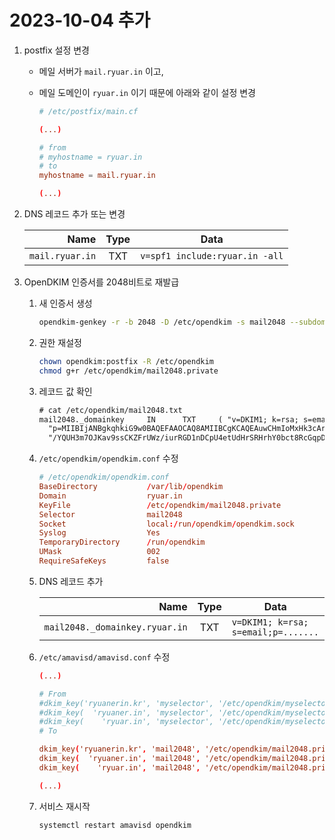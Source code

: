 # 2023-10-04 추가

1. postfix 설정 변경

    - 메일 서버가 `mail.ryuar.in` 이고,

    - 메일 도메인이 `ryuar.in` 이기 때문에 아래와 같이 설정 변경

        ```conf
        # /etc/postfix/main.cf

        (...)

        # from
        # myhostname = ryuar.in
        # to
        myhostname = mail.ryuar.in

        (...)
        ```

1. DNS 레코드 추가 또는 변경

    | Name            | Type | Data                           |
    |----------------:|:----:|--------------------------------|
    | `mail.ryuar.in` | TXT  | `v=spf1 include:ryuar.in -all` |

1. OpenDKIM 인증서를 2048비트로 재발급

    1. 새 인증서 생성

        ```sh
        opendkim-genkey -r -b 2048 -D /etc/opendkim -s mail2048 --subdomains -d ryuar.in
        ```

    1. 권한 재설정

        ```sh
        chown opendkim:postfix -R /etc/opendkim
        chmod g+r /etc/opendkim/mail2048.private
        ```

    1. 레코드 값 확인

        ```txt
        # cat /etc/opendkim/mail2048.txt
        mail2048._domainkey     IN      TXT     ( "v=DKIM1; k=rsa; s=email; "
          "p=MIIBIjANBgkqhkiG9w0BAQEFAAOCAQ8AMIIBCgKCAQEAuwCHmIoMxHk3cArugm9pCbU/WM1EQm+f2L69PsiJOPEnApMe5zR9mSQwXdfSxuPjeBBLtB/mnNL4gS8E/SqLIFQCGP109uPgv5wGjuXqocnTG+vsQA+jITg8MN9QlwhpAZ7uDwmWf0pknCt9qmOZYCNImGW73NUlGxWHp0rdmV/XGpPCjXjppPEnVFLpJcnADlUnmMF9E2K6ER"
          "/YQUH3m7OJKav9ssCKZFrUWz/iurRGD1nDCpU4etUdHrSRHrhY0bct8RcGqpDg5Q+qxNAZoB0eJuiKsIhplUnOzWO27l1p9kcUO9YkjVhPOpx5OnWHVCIAFiySlZUlgC14y2jaAwIDAQAB" )  ; ----- DKIM key mail2048 for ryuar.in
        ```

    1. `/etc/opendkim/opendkim.conf` 수정

        ```conf
        # /etc/opendkim/opendkim.conf
        BaseDirectory           /var/lib/opendkim
        Domain                  ryuar.in
        KeyFile                 /etc/opendkim/mail2048.private
        Selector                mail2048
        Socket                  local:/run/opendkim/opendkim.sock
        Syslog                  Yes
        TemporaryDirectory      /run/opendkim
        UMask                   002
        RequireSafeKeys         false
        ```

    1. DNS 레코드 추가

        | Name                           | Type | Data                                |
        |-------------------------------:|:----:|-------------------------------------|
        | `mail2048._domainkey.ryuar.in` | TXT  | `v=DKIM1; k=rsa; s=email;p=.......` |

    1. `/etc/amavisd/amavisd.conf` 수정

        ```conf
        (...)

        # From
        #dkim_key('ryuanerin.kr', 'myselector', '/etc/opendkim/myselector.private');
        #dkim_key(  'ryuaner.in', 'myselector', '/etc/opendkim/myselector.private');
        #dkim_key(    'ryuar.in', 'myselector', '/etc/opendkim/myselector.private');
        # To
        
        dkim_key('ryuanerin.kr', 'mail2048', '/etc/opendkim/mail2048.private');
        dkim_key(  'ryuaner.in', 'mail2048', '/etc/opendkim/mail2048.private');
        dkim_key(    'ryuar.in', 'mail2048', '/etc/opendkim/mail2048.private');

        (...)
        ```

    1. 서비스 재시작

        ```sh
        systemctl restart amavisd opendkim
        ```
